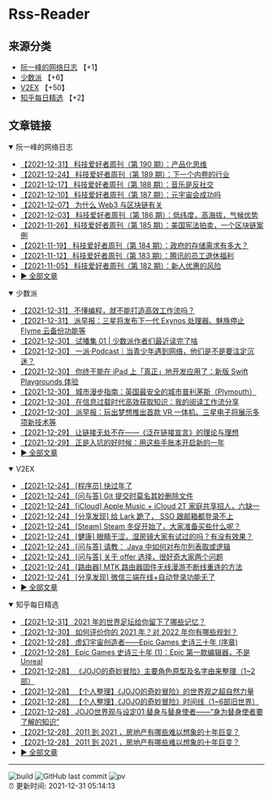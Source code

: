 # Rss-Reader

## 来源分类

* [阮一峰的网络日志](#阮一峰的网络日志) 【+1】
* [少数派](#少数派) 【+6】
* [V2EX](#V2EX) 【+50】
* [知乎每日精选](#知乎每日精选) 【+2】

## 文章链接

<details open>
    <summary id="阮一峰的网络日志">
     阮一峰的网络日志
    </summary>


* [【2021-12-31】 科技爱好者周刊（第 190 期）：产品化思维](http://www.ruanyifeng.com/blog/2021/12/weekly-issue-190.html)
* [【2021-12-24】 科技爱好者周刊（第 189 期）：下一个内卷的行业](http://www.ruanyifeng.com/blog/2021/12/weekly-issue-189.html)
* [【2021-12-17】 科技爱好者周刊（第 188 期）：音乐是反社交](http://www.ruanyifeng.com/blog/2021/12/weekly-issue-188.html)
* [【2021-12-10】 科技爱好者周刊（第 187 期）：元宇宙会成功吗](http://www.ruanyifeng.com/blog/2021/12/weekly-issue-187.html)
* [【2021-12-07】 为什么 Web3 与区块链有关](http://www.ruanyifeng.com/blog/2021/12/web3.html)
* [【2021-12-03】 科技爱好者周刊（第 186 期）：低纬度，高海拔，气候优势](http://www.ruanyifeng.com/blog/2021/12/weekly-issue-186.html)
* [【2021-11-26】 科技爱好者周刊（第 185 期）：美国宪法拍卖，一个区块链案例](http://www.ruanyifeng.com/blog/2021/11/weekly-issue-185.html)
* [【2021-11-19】 科技爱好者周刊（第 184 期）：政府的存储需求有多大？](http://www.ruanyifeng.com/blog/2021/11/weekly-issue-184.html)
* [【2021-11-12】 科技爱好者周刊（第 183 期）：腾讯的员工退休福利](http://www.ruanyifeng.com/blog/2021/11/weekly-issue-183.html)
* [【2021-11-05】 科技爱好者周刊（第 182 期）：新人优惠的风险](http://www.ruanyifeng.com/blog/2021/11/weekly-issue-182.html)
* [:arrow_forward: 全部文章](data/阮一峰的网络日志.md)
</details>

<details open>
    <summary id="少数派">
     少数派
    </summary>


* [【2021-12-31】 不懂编程，就不能打造高效工作流吗？](https://sspai.com/post/70656)
* [【2021-12-31】 派早报：三星将发布下一代 Exynos 处理器、魅族停止 Flyme 云备份功能等](https://sspai.com/post/70688)
* [【2021-12-30】 试播集 01 | 少数派作者们最近读完了啥](https://sspai.com/post/70546)
* [【2021-12-30】 一派·Podcast｜当青少年遇到网络，他们是不是要注定沉迷？](https://sspai.com/post/70679)
* [【2021-12-30】 你终于能在 iPad 上「真正」地开发应用了：新版 Swift Playgrounds 体验](https://sspai.com/post/70655)
* [【2021-12-30】 城市漫步指南：英国最安全的城市普利茅斯（Plymouth）](https://sspai.com/post/69667)
* [【2021-12-30】 在信息过载时代高效获取知识：我的阅读工作流分享](https://sspai.com/post/70397)
* [【2021-12-30】 派早报：玩出梦想推出首款 VR 一体机、三星电子将展示多项新技术等](https://sspai.com/post/70666)
* [【2021-12-29】 让链接无处不在——《泛在链接宣言》的理论与理想](https://sspai.com/post/70648)
* [【2021-12-29】 正是入坑的好时候：用这些手账本开启新的一年](https://sspai.com/post/70654)
* [:arrow_forward: 全部文章](data/少数派.md)
</details>

<details open>
    <summary id="V2EX">
     V2EX
    </summary>


* [【2021-12-24】 [程序员] 快过年了](https://www.v2ex.com/t/824201)
* [【2021-12-24】 [问与答] Git 提交时莫名其妙删除文件](https://www.v2ex.com/t/824200)
* [【2021-12-24】 [iCloud] Apple Music + iCloud 2T 家庭共享招人，六缺一](https://www.v2ex.com/t/824199)
* [【2021-12-24】 [分享发现] 给 Lark 跪了， SSO 跟邮箱都登录不上](https://www.v2ex.com/t/824198)
* [【2021-12-24】 [Steam] Steam 冬促开始了，大家准备买些什么呢？](https://www.v2ex.com/t/824197)
* [【2021-12-24】 [健康] 眼睛干涩，湿房镜大家有试过的吗？有没有效果？](https://www.v2ex.com/t/824196)
* [【2021-12-24】 [问与答] 请教： Java 中如何对布尔列表取或逻辑](https://www.v2ex.com/t/824194)
* [【2021-12-24】 [问与答] 关于 offer 选择，很好奇大家两个问题](https://www.v2ex.com/t/824192)
* [【2021-12-24】 [路由器] MTK 路由器固件无线漫游不断线重连的方法](https://www.v2ex.com/t/824191)
* [【2021-12-24】 [分享发现] 微信三端在线+自动登录功能无了](https://www.v2ex.com/t/824190)
* [:arrow_forward: 全部文章](data/V2EX.md)
</details>

<details open>
    <summary id="知乎每日精选">
     知乎每日精选
    </summary>


* [【2021-12-31】 2021 年的世界足坛给你留下了哪些记忆？](http://www.zhihu.com/question/508568463/answer/2293012729?utm_campaign=rss&utm_medium=rss&utm_source=rss&utm_content=title)
* [【2021-12-30】 如何评价你的 2021 年？对 2022 年你有哪些规划？](http://www.zhihu.com/question/502382907/answer/2292100052?utm_campaign=rss&utm_medium=rss&utm_source=rss&utm_content=title)
* [【2021-12-28】 虚幻宇宙创造者——Epic Games 史诗三十年 (序章)](http://zhuanlan.zhihu.com/p/450175393?utm_campaign=rss&utm_medium=rss&utm_source=rss&utm_content=title)
* [【2021-12-28】 Epic Games 史诗三十年 (1)：Epic 第一款编辑器，不是 Unreal](http://zhuanlan.zhihu.com/p/450175671?utm_campaign=rss&utm_medium=rss&utm_source=rss&utm_content=title)
* [【2021-12-28】 《JOJO的奇妙冒险》主要角色原型及名字由来整理（1~2部）](http://zhuanlan.zhihu.com/p/390098803?utm_campaign=rss&utm_medium=rss&utm_source=rss&utm_content=title)
* [【2021-12-28】 【个人整理】《JOJO的奇妙冒险》的世界观之超自然力量](http://zhuanlan.zhihu.com/p/336942310?utm_campaign=rss&utm_medium=rss&utm_source=rss&utm_content=title)
* [【2021-12-28】 【个人整理】《JOJO的奇妙冒险》时间线（1~6部旧世界）](http://zhuanlan.zhihu.com/p/148569779?utm_campaign=rss&utm_medium=rss&utm_source=rss&utm_content=title)
* [【2021-12-28】 JOJO世界观与设定01:替身与替身使者——“身为替身使者要了解的知识”](http://zhuanlan.zhihu.com/p/341229489?utm_campaign=rss&utm_medium=rss&utm_source=rss&utm_content=title)
* [【2021-12-28】 2011 到 2021 ，房地产有哪些难以想象的十年巨变？](http://www.zhihu.com/question/507270810/answer/2287855616?utm_campaign=rss&utm_medium=rss&utm_source=rss&utm_content=title)
* [【2021-12-28】 2011 到 2021 ，房地产有哪些难以想象的十年巨变？](http://www.zhihu.com/question/507270810/answer/2281451232?utm_campaign=rss&utm_medium=rss&utm_source=rss&utm_content=title)
* [:arrow_forward: 全部文章](data/知乎每日精选.md)
</details>


---

![build](https://github.com/LikaiLee/rss-reader/workflows/rss%20reader/badge.svg)
![GitHub last commit](https://img.shields.io/github/last-commit/likailee/rss-reader)
![pv](https://pageview.vercel.app/?github_user=likailee) <br>
:alarm_clock: 更新时间: 2021-12-31 05:14:13